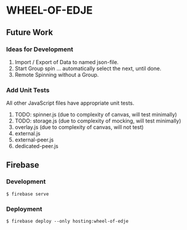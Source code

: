 # WHEEL-OF-EDJE

## Future Work

### Ideas for Development

1. Import / Export of Data to named json-file.
2. Start Group spin ... automatically select the next, until done.
3. Remote Spinning without a Group.

### Add Unit Tests

All other JavaScript files have appropriate unit tests.

1. TODO: spinner.js (due to complexity of canvas, will test minimally)
2. TODO: storage.js (due to complexity of mocking, will test minimally)
3. overlay.js (due to complexity of canvas, will not test)
4. external.js
5. external-peer.js
6. dedicated-peer.js

## Firebase

### Development

```script
$ firebase serve
```

### Deployment

```script
$ firebase deploy --only hosting:wheel-of-edje
```
